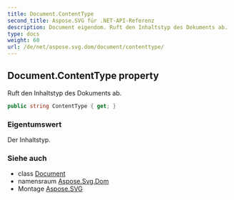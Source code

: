 ```yaml
---
title: Document.ContentType
second_title: Aspose.SVG für .NET-API-Referenz
description: Document eigendom. Ruft den Inhaltstyp des Dokuments ab.
type: docs
weight: 60
url: /de/net/aspose.svg.dom/document/contenttype/
---
```

## Document.ContentType property

Ruft den Inhaltstyp des Dokuments ab.

```csharp
public string ContentType { get; }
```

### Eigentumswert

Der Inhaltstyp.

### Siehe auch

* class [Document](../)
* namensraum [Aspose.Svg.Dom](../../document/)
* Montage [Aspose.SVG](../../../)


